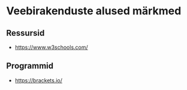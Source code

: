 # Veebirakenduste alused märkmed

## Ressursid
- https://www.w3schools.com/

## Programmid
- https://brackets.io/

